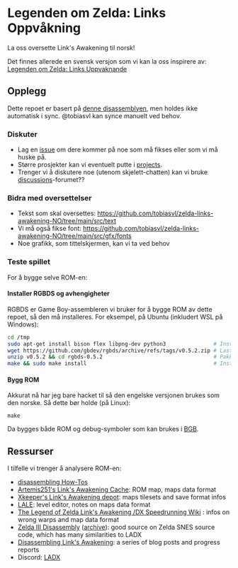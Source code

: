 # Legenden om Zelda: Links Oppvåkning

La oss oversette Link's Awakening til norsk!

Det finnes allerede en svensk versjon som vi kan la oss inspirere av: [Legenden om Zelda: Links Uppvaknande](https://www.romhacking.net/translations/1245/)

## Opplegg

Dette repoet er basert på [denne disassemblyen](https://github.com/zladx/LADX-Disassembly), men holdes ikke automatisk i sync. @tobiasvl kan synce manuelt ved behov.

### Diskuter

- Lag en [issue](https://github.com/tobiasvl/zelda-links-awakening-NO/issues?q=is%3Aissue+is%3Aopen+sort%3Aupdated-desc) om dere kommer på noe som må fikses eller som vi må huske på.
- Større prosjekter kan vi eventuelt putte i [projects](https://github.com/gbdev/rgbds/projects).
- Trenger vi å diskutere noe (utenom skjelett-chatten) kan vi bruke [discussions](https://github.com/tobiasvl/zelda-links-awakening-NO/projects?query=is%3Aopen)-forumet??

### Bidra med oversettelser

- Tekst som skal oversettes: https://github.com/tobiasvl/zelda-links-awakening-NO/tree/main/src/text
- Vi må også fikse font: https://github.com/tobiasvl/zelda-links-awakening-NO/tree/main/src/gfx/fonts
- Noe grafikk, som tittelskjermen, kan vi ta ved behov

### Teste spillet

For å bygge selve ROM-en:

#### Installer RGBDS og avhengigheter

RGBDS er Game Boy-assembleren vi bruker for å bygge ROM av dette repoet, så den må installeres. For eksempel, på Ubuntu (inkludert WSL på Windows):

```bash
cd /tmp
sudo apt-get install bison flex libpng-dev python3               # Installer avhengigheter
wget https://github.com/gbdev/rgbds/archive/refs/tags/v0.5.2.zip # Last ned RGBDS
unzip v0.5.2 && cd rgbds-0.5.2                                   # Pakk ut RGBDS
make && sudo make install                                        # Installer RGBDS
```

#### Bygg ROM

Akkurat nå har jeg bare hacket til så den engelske versjonen brukes som den norske. Så dette bør holde (på Linux):

```
make
```

Da bygges både ROM og debug-symboler som kan brukes i [BGB](https://github.com/zladx/LADX-Disassembly/wiki/Tooling-for-reverse-engineering#bgb).

## Ressurser

I tilfelle vi trenger å analysere ROM-en:

- [disassembling How-Tos](https://github.com/zladx/LADX-Disassembly/wiki)
- [Artemis251's Link's Awakening Cache](http://artemis251.fobby.net/zelda/index.php): ROM map, maps data format
- [Xkeeper's Link's Awakening depot](https://xkeeper.net/hacking/linksawakening/): maps tilesets and save format infos
- [LALE](https://github.com/anotak/LALE): level editor, notes on maps data format
- [The Legend of Zelda Link's Awakening /DX Speedrunning Wiki](http://spiraster.x10host.com/LADXWiki/index.php/) : infos on wrong warps and map data format
- [Zelda III Disassembly](http://www.zeldix.net/t143-disassembly-zelda-docs) ([archive](https://web.archive.org/web/20180315181518/http://www.zeldix.net/t143-disassembly-zelda-docs)): good source on Zelda SNES source code, which has many similarities to LADX
- [Disassembling Link's Awakening](https://kemenaran.winosx.com/posts/category-disassembling-links-awakening/): a series of blog posts and progress reports
- Discord: [LADX](https://discord.gg/sSHrwdB)
